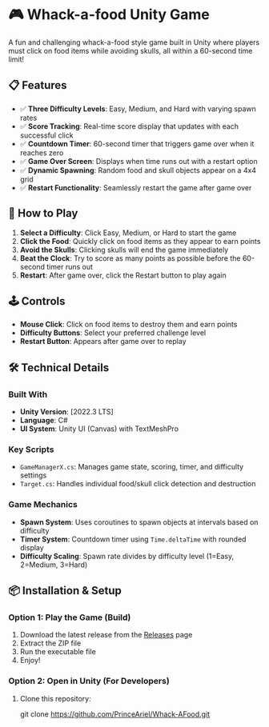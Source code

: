 # 🎮 Whack-a-food Unity Game

A fun and challenging whack-a-food style game built in Unity where players must click on food items while avoiding skulls, all within a 60-second time limit!

## 📋 Features

- ✅ **Three Difficulty Levels**: Easy, Medium, and Hard with varying spawn rates
- ✅ **Score Tracking**: Real-time score display that updates with each successful click
- ✅ **Countdown Timer**: 60-second timer that triggers game over when it reaches zero
- ✅ **Game Over Screen**: Displays when time runs out with a restart option
- ✅ **Dynamic Spawning**: Random food and skull objects appear on a 4x4 grid
- ✅ **Restart Functionality**: Seamlessly restart the game after game over

## 🎯 How to Play

1. **Select a Difficulty**: Click Easy, Medium, or Hard to start the game
2. **Click the Food**: Quickly click on food items as they appear to earn points
3. **Avoid the Skulls**: Clicking skulls will end the game immediately
4. **Beat the Clock**: Try to score as many points as possible before the 60-second timer runs out
5. **Restart**: After game over, click the Restart button to play again

## 🕹️ Controls

- **Mouse Click**: Click on food items to destroy them and earn points
- **Difficulty Buttons**: Select your preferred challenge level
- **Restart Button**: Appears after game over to replay

## 🛠️ Technical Details

### Built With
- **Unity Version**: [2022.3 LTS]
- **Language**: C#
- **UI System**: Unity UI (Canvas) with TextMeshPro

### Key Scripts
- `GameManagerX.cs`: Manages game state, scoring, timer, and difficulty settings
- `Target.cs`: Handles individual food/skull click detection and destruction

### Game Mechanics
- **Spawn System**: Uses coroutines to spawn objects at intervals based on difficulty
- **Timer System**: Countdown timer using `Time.deltaTime` with rounded display
- **Difficulty Scaling**: Spawn rate divides by difficulty level (1=Easy, 2=Medium, 3=Hard)

## 📦 Installation & Setup

### Option 1: Play the Game (Build)
1. Download the latest release from the [Releases](../../releases) page
2. Extract the ZIP file
3. Run the executable file
4. Enjoy!

### Option 2: Open in Unity (For Developers)
1. Clone this repository:

   git clone https://github.com/PrinceAriel/Whack-AFood.git